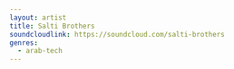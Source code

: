 ```yaml
---
layout: artist
title: Salti Brothers
soundcloudlink: https://soundcloud.com/salti-brothers
genres:
  - arab-tech
---
```

